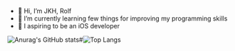 - 👋 Hi, I’m JKH, Rolf
- 🌱 I’m currently learning few things for improving my programming skills
- 📱 I aspiring to be an iOS developer

![Anurag's GitHub stats](https://github-readme-stats.vercel.app/api?username=DHIGHSOUL&show_icons=true&theme=swift)#![Top Langs](https://github-readme-stats.vercel.app/api/top-langs/?username=DHIGHSOUL&layout=compact&theme=swift)
